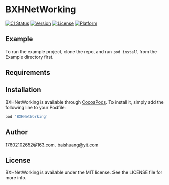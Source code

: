 # BXHNetWorking

[![CI Status](https://img.shields.io/travis/17602102652@163.com/BXHNetWorking.svg?style=flat)](https://travis-ci.org/17602102652@163.com/BXHNetWorking)
[![Version](https://img.shields.io/cocoapods/v/BXHNetWorking.svg?style=flat)](https://cocoapods.org/pods/BXHNetWorking)
[![License](https://img.shields.io/cocoapods/l/BXHNetWorking.svg?style=flat)](https://cocoapods.org/pods/BXHNetWorking)
[![Platform](https://img.shields.io/cocoapods/p/BXHNetWorking.svg?style=flat)](https://cocoapods.org/pods/BXHNetWorking)

## Example

To run the example project, clone the repo, and run `pod install` from the Example directory first.

## Requirements

## Installation

BXHNetWorking is available through [CocoaPods](https://cocoapods.org). To install
it, simply add the following line to your Podfile:

```ruby
pod 'BXHNetWorking'
```

## Author

17602102652@163.com, baishuang@yit.com

## License

BXHNetWorking is available under the MIT license. See the LICENSE file for more info.

